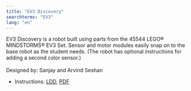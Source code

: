 ```yaml
---
title: "EV3 Discovery"
searchterms: "EV3"
lang: "en"
---
```


EV3 Discovery is a robot built using parts from the 45544 LEGO® MINDSTORMS® EV3 Set. Sensor and motor modules easily snap on to the base robot as the student needs. (The robot has optional instructions for adding a second color sensor.)
<br>
<br>
Designed by: Sanjay and Arvind Seshan
<ul>
 <li class="ng-binding">Instructions:
 <a href="instructions/discovery.lxf">LDD</a>,
 <a href="instructions/discovery.pdf">PDF</a>
 </li>
 </ul>
